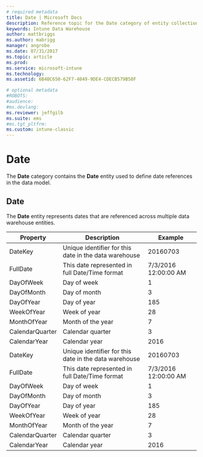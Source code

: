 ```yaml
---
# required metadata
title: Date | Microsoft Docs  
description: Reference topic for the Date category of entity collections in the Intune Data Warehouse API.
keywords: Intune Data Warehouse
author: mattbriggs
ms.author: mabrigg
manager: angrobe
ms.date: 07/31/2017
ms.topic: article
ms.prod:
ms.service: microsoft-intune
ms.technology:
ms.assetid: 6B4BC650-62F7-4049-9DE4-CDECB579B58F

# optional metadata
#ROBOTS:
#audience:
#ms.devlang:
ms.reviewer: jeffgilb
ms.suite: ems
#ms.tgt_pltfrm:
ms.custom: intune-classic
---
```


# Date

The **Date** category contains the **Date** entity used to define date references in the data model.

## Date

The **Date** entity represents dates that are referenced across multiple data warehouse entities.

| Property  | Description | Example |
|---------|------------|--------|
| DateKey |Unique identifier for this date in the data warehouse | 20160703 |
| FullDate |This date represented in full Date/Time format | 7/3/2016 12:00:00 AM |
| DayOfWeek |Day of week |1 |
| DayOfMonth |Day of month |3 |
| DayOfYear |Day of year |185 |
| WeekOfYear |Week of year |28 |
| MonthOfYear |Month of the year |7 |
| CalendarQuarter |Calendar quarter |3 |
| CalendarYear |Calendar year |2016 |
| DateKey |Unique identifier for this date in the data warehouse |20160703 |
| FullDate |This date represented in full Date/Time format | 7/3/2016 12:00:00 AM |
| DayOfWeek |Day of week |1 |
| DayOfMonth |Day of month |3 |
| DayOfYear |Day of year |185 |
| WeekOfYear |Week of year |28 |
| MonthOfYear |Month of the year |7 |
| CalendarQuarter |Calendar quarter |3 |
| CalendarYear |Calendar year |2016 |
